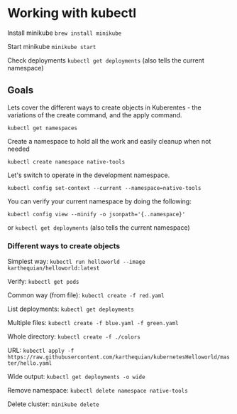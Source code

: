 # Working with kubectl

Install minikube
    `brew install minikube`

Start minikube
    `minikube start`

Check deployments `kubectl get deployments` (also tells the current namespace)

## Goals
Lets cover the different ways to create objects in Kuberentes - the variations of the create command, and the apply command.

`kubectl get namespaces`

Create a namespace to hold all the work and easily cleanup when not needed

`kubectl create namespace native-tools`

Let's switch to operate in the development namespace.

`kubectl config set-context --current --namespace=native-tools`

You can verify your current namespace by doing the following:

`kubectl config view --minify -o jsonpath='{..namespace}'`

or `kubectl get deployments` (also tells the current namespace)

### Different ways to create objects

Simplest way: `kubectl run helloworld --image karthequian/helloworld:latest`

Verify: `kubectl get pods`

Common way (from file): `kubectl create -f red.yaml`

List deployments: `kubectl get deployments`

Multiple files: `kubectl create -f blue.yaml -f green.yaml`

Whole directory: `kubectl create -f ./colors`

URL: `kubectl apply -f https://raw.githubusercontent.com/karthequian/kubernetesHelloworld/master/hello.yaml`

Wide output: `kubectl get deployments -o wide`

Remove namespace: `kubectl delete namespace native-tools`

Delete cluster: `minikube delete`